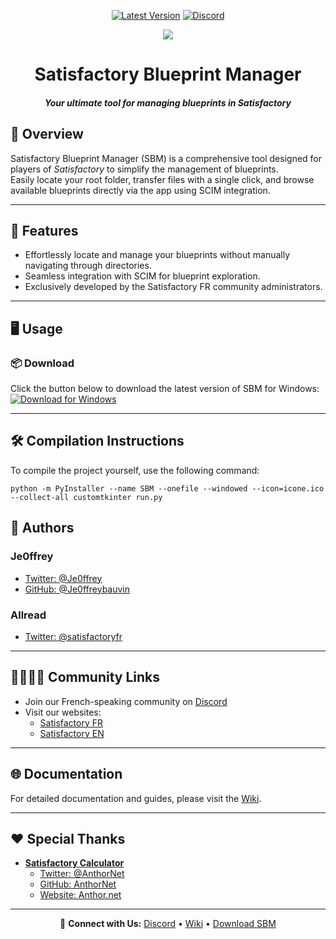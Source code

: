 <div align="center">

[![Latest Version](https://img.shields.io/github/v/release/satisfactoryfrance/satisfactory_blueprint_manager?color=brightgreen&label=Download&style=for-the-badge)](https://github.com/SatisfactoryFrance/satisfactory_blueprint_manager/releases/latest)
[![Discord](https://img.shields.io/discord/803459565064552519?color=blue&labelColor=555555&label=&logo=discord&style=for-the-badge)](https://discord.gg/satisfactoryfr "Join our Discord")

![](https://sbm.satisfactoryfr.com/images/homepage-1204-background-lapto.png)

# **Satisfactory Blueprint Manager**  
##### Your ultimate tool for managing blueprints in Satisfactory

</div>

## 📜 **Overview**  
Satisfactory Blueprint Manager (SBM) is a comprehensive tool designed for players of *Satisfactory* to simplify the management of blueprints.  
Easily locate your root folder, transfer files with a single click, and browse available blueprints directly via the app using SCIM integration.

---

## 🧐 **Features**  
- Effortlessly locate and manage your blueprints without manually navigating through directories.  
- Seamless integration with SCIM for blueprint exploration.  
- Exclusively developed by the Satisfactory FR community administrators.  

---

## 🖥️ **Usage**  
### 📦 **Download**  
Click the button below to download the latest version of SBM for Windows:  
[![Download for Windows](https://img.shields.io/badge/-Windows_x64-blue.svg?style=for-the-badge&logo=windows)](https://github.com/SatisfactoryFrance/satisfactory_blueprint_manager/releases/latest)

---

## 🛠️ **Compilation Instructions**  
To compile the project yourself, use the following command:  
```
python -m PyInstaller --name SBM --onefile --windowed --icon=icone.ico --collect-all customtkinter run.py
```
## 🙇 **Authors**  
### **Je0ffrey**  
- [Twitter: @Je0ffrey](https://x.com/Jeoffreybauvin)  
- [GitHub: @Je0ffreybauvin](https://github.com/Jeoffreybauvin)  

### **Allread**  
- [Twitter: @satisfactoryfr](https://twitter.com/satisfactoryfr)  

---

## 👨‍👩‍👧‍👦 **Community Links**  
- Join our French-speaking community on [Discord](https://discord.gg/satisfactoryfr)  
- Visit our websites:  
  - [Satisfactory FR](https://satisfactoryfr.com)  
  - [Satisfactory EN](https://satisfactorygame.com)  

---

## 🌐 **Documentation**  
For detailed documentation and guides, please visit the [Wiki](https://github.com/SatisfactoryFrance/satisfactory_blueprint_manager/wiki).  

---

## ❤️ **Special Thanks**  
- **[Satisfactory Calculator](https://satisfactory-calculator.com/)**  
  - [Twitter: @AnthorNet](https://x.com/AnthorNet)  
  - [GitHub: AnthorNet](https://github.com/anthornet)  
  - [Website: Anthor.net](https://anthor.net)  

---

<div align="center">

🔗 **Connect with Us:** [Discord](https://discord.gg/satisfactoryfr) • [Wiki](https://github.com/SatisfactoryFrance/satisfactory_blueprint_manager/wiki) • [Download SBM](https://github.com/SatisfactoryFrance/satisfactory_blueprint_manager/releases/latest)  

</div>
